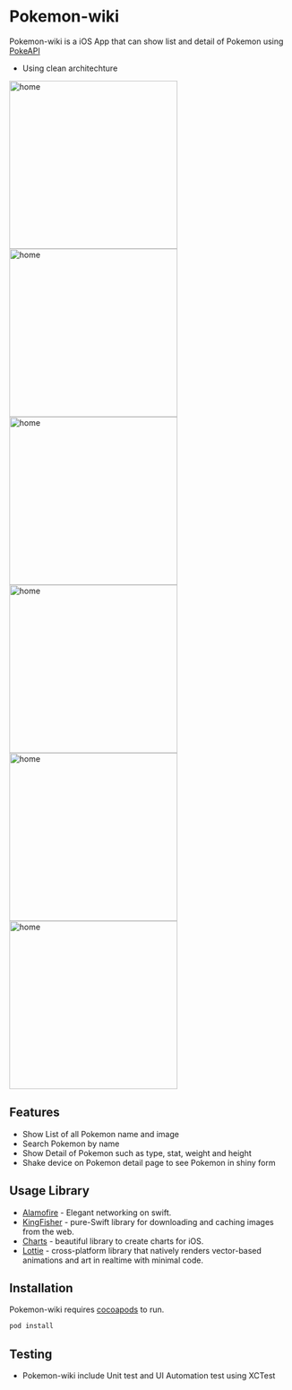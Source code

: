 # Pokemon-wiki
Pokemon-wiki is a iOS App that can show list and detail of Pokemon using [PokeAPI](https://pokeapi.co)
- Using clean architechture

<div> <img src="https://github.com/mildminihi/pokemon-wiki/blob/main/Screenshot/IMG_4077.PNG" alt="home" width="300"/>
<img src="https://github.com/mildminihi/pokemon-wiki/blob/main/Screenshot/IMG_4078.PNG" alt="home" width="300"/>
<img src="https://github.com/mildminihi/pokemon-wiki/blob/main/Screenshot/IMG_4081.PNG" alt="home" width="300"/>
<img src="https://github.com/mildminihi/pokemon-wiki/blob/main/Screenshot/IMG_4079.PNG" alt="home" width="300"/>
<img src="https://github.com/mildminihi/pokemon-wiki/blob/main/Screenshot/IMG_4080.PNG" alt="home" width="300"/>
<img src="https://github.com/mildminihi/pokemon-wiki/blob/main/Screenshot/IMG_4082.PNG" alt="home" width="300"/> <div/>

## Features

- Show List of all Pokemon name and image
- Search Pokemon by name
- Show Detail of Pokemon such as type, stat, weight and height
- Shake device on Pokemon detail page to see Pokemon in shiny form

## Usage Library

- [Alamofire](https://github.com/Alamofire/Alamofire) - Elegant networking on swift.
- [KingFisher](https://github.com/onevcat/Kingfisher) - pure-Swift library for downloading and caching images from the web.
- [Charts](https://github.com/ChartsOrg/Charts) - beautiful library to create charts for iOS.
- [Lottie](https://github.com/airbnb/lottie-ios) -  cross-platform library that natively renders vector-based animations and art in realtime with minimal code.

## Installation

Pokemon-wiki requires [cocoapods](https://cocoapods.org) to run.

```sh
pod install
```

## Testing
- Pokemon-wiki include Unit test and UI Automation test using XCTest

